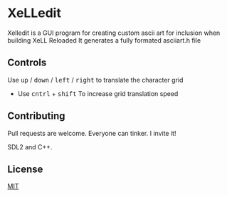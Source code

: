 # XeLLedit

Xelledit is a GUI program for creating custom ascii art for inclusion when building XeLL Reloaded
It generates a fully formated asciiart.h file

## Controls

 Use <kbd>up</kbd> / <kbd>down</kbd> / <kbd>left</kbd> / <kbd>right</kbd> to translate the character grid
- Use <kbd>cntrl</kbd> + <kbd>shift</kbd> To increase grid translation speed

## Contributing

Pull requests are welcome. Everyone can tinker. I invite it!

SDL2 and C++.

## License

[MIT](https://choosealicense.com/licenses/mit/)
